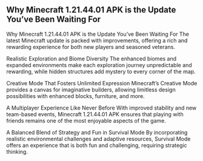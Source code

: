 ## Why Minecraft 1.21.44.01 APK is the Update You’ve Been Waiting For

Why Minecraft 1.21.44.01 APK is the Update You’ve Been Waiting For
The latest Minecraft update is packed with improvements, offering a rich and rewarding experience for both new players and seasoned veterans.

Realistic Exploration and Biome Diversity
The enhanced biomes and expanded environments make each exploration journey unpredictable and rewarding, while hidden structures add mystery to every corner of the map.

Creative Mode That Fosters Unlimited Expression
Minecraft’s Creative Mode provides a canvas for imaginative builders, allowing limitless design possibilities with enhanced blocks, furniture, and more.

A Multiplayer Experience Like Never Before
With improved stability and new team-based events, Minecraft 1.21.44.01 APK ensures that playing with friends remains one of the most enjoyable aspects of the game.

A Balanced Blend of Strategy and Fun in Survival Mode
By incorporating realistic environmental challenges and adaptive resources, Survival Mode offers an experience that is both fun and challenging, requiring strategic thinking.


